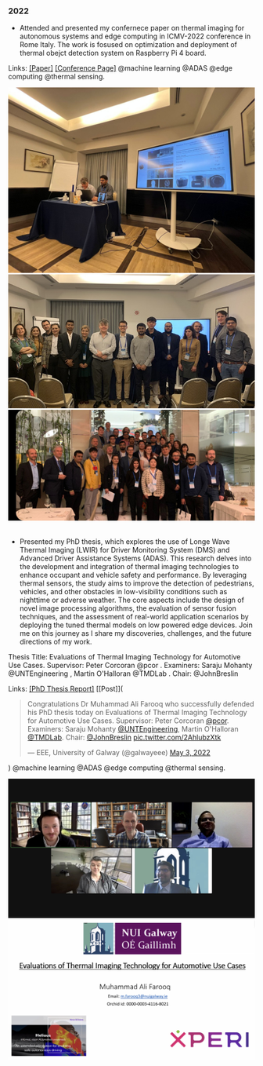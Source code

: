 ### 2022

- Attended and presented my confernece paper on thermal imaging for autonomous systems and edge computing in ICMV-2022 conference in Rome Italy. The work is fosused on optimization and deployment of thermal obejct detection system on Raspberry Pi 4 board. 

Links: </strong> [[Paper]](https://www.spiedigitallibrary.org/conference-proceedings-of-spie/12701/1270102/Development-optimization-and-deployment-of-thermal-forward-vision-systems-for/10.1117/12.2679749.short#_=_) </strong> [[Conference Page]](https://icmv.org/photo2022.html)
@machine learning @ADAS @edge computing @thermal sensing.

<img src="/static/assets/img/ICMV-1.jpeg" alt="drawing" width="600"/>
<img src="/static/assets/img/ICMVPeter.jpg" alt="drawing" width="600"/>
<img src="/static/assets/img/ICMV-3.jpeg" alt="drawing" width="600"/>

<br>
<br>

- Presented my PhD thesis, which explores the use of Longe Wave Thermal Imaging (LWIR) for Driver Monitoring System (DMS) and Advanced Driver Assistance Systems (ADAS). This research delves into the development and integration of thermal imaging technologies to enhance occupant and vehicle safety and performance. By leveraging thermal sensors, the study aims to improve the detection of pedestrians, vehicles, and other obstacles in low-visibility conditions such as nighttime or adverse weather. The core aspects include the design of novel image processing algorithms, the evaluation of sensor fusion techniques, and the assessment of real-world application scenarios by deploying the tuned thermal models on low powered edge devices. Join me on this journey as I share my discoveries, challenges, and the future directions of my work.

Thesis Title: Evaluations of Thermal Imaging Technology for Automotive Use Cases. 
Supervisor: Peter Corcoran 
@pcor
. Examiners: Saraju Mohanty 
@UNTEngineering
, Martin O'Halloran 
@TMDLab
. Chair: 
@JohnBreslin

Links: </strong> [[PhD Thesis Report]]() </strong> [[Post]](<blockquote class="twitter-tweet"><p lang="en" dir="ltr">Congratulations Dr Muhammad Ali Farooq who successfully defended his PhD thesis today on Evaluations of Thermal Imaging Technology for Automotive Use Cases. Supervisor: Peter Corcoran <a href="https://twitter.com/pcor?ref_src=twsrc%5Etfw">@pcor</a>. Examiners: Saraju Mohanty <a href="https://twitter.com/UNTEngineering?ref_src=twsrc%5Etfw">@UNTEngineering</a>, Martin O&#39;Halloran <a href="https://twitter.com/TMDLab?ref_src=twsrc%5Etfw">@TMDLab</a>. Chair: <a href="https://twitter.com/johnbreslin?ref_src=twsrc%5Etfw">@JohnBreslin</a> <a href="https://t.co/2AhlubzXtk">pic.twitter.com/2AhlubzXtk</a></p>&mdash; EEE, University of Galway (@galwayeee) <a href="https://twitter.com/galwayeee/status/1521525622601920513?ref_src=twsrc%5Etfw">May 3, 2022</a></blockquote> <script async src="https://platform.twitter.com/widgets.js" charset="utf-8"></script>)
@machine learning @ADAS @edge computing @thermal sensing.

<img src="/static/assets/img/Phd-thesis-1.jpeg" alt="drawing" width="600"/>
<img src="/static/assets/img/Phd-thesis-2.jpeg" alt="drawing" width="600"/>

